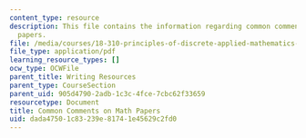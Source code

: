 ```yaml
---
content_type: resource
description: This file contains the information regarding common comments on math
  papers.
file: /media/courses/18-310-principles-of-discrete-applied-mathematics-fall-2013/dada47501c83239e81741e45629c2fd0_MIT18_310F13_code_comm.pdf
file_type: application/pdf
learning_resource_types: []
ocw_type: OCWFile
parent_title: Writing Resources
parent_type: CourseSection
parent_uid: 905d4790-2adb-1c3c-4fce-7cbc62f33659
resourcetype: Document
title: Common Comments on Math Papers
uid: dada4750-1c83-239e-8174-1e45629c2fd0
---
```

